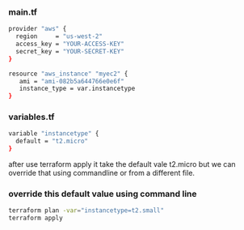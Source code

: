 ### main.tf

```sh
provider "aws" {
  region     = "us-west-2"
  access_key = "YOUR-ACCESS-KEY"
  secret_key = "YOUR-SECRET-KEY"
}

resource "aws_instance" "myec2" {
   ami = "ami-082b5a644766e0e6f"
   instance_type = var.instancetype
}
```
### variables.tf
```sh
variable "instancetype" {
  default = "t2.micro"
}
```
after use terraform apply it take the default vale t2.micro
but we can override that using commandline or from a different file.
### override this default value using command line
```sh
terraform plan -var="instancetype=t2.small"
terraform apply
```
